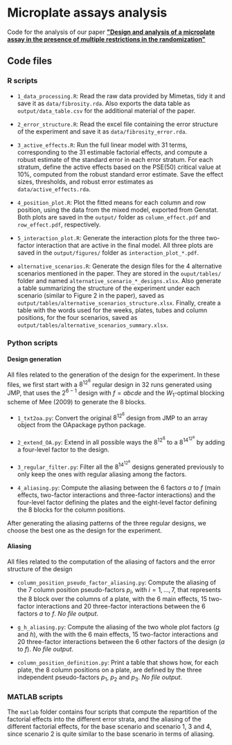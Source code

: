 # Microplate assays analysis

Code for the analysis of our paper [**"Design and analysis of a microplate assay in the presence of multiple restrictions in the randomization"**](https://arxiv.org/abs/2303.05817)

## Code files

### R scripts

- `1_data_processing.R`: Read the raw data provided by Mimetas, tidy it and save it as `data/fibrosity.rda`. Also exports the data table as `output/data_table.csv` for the additional material of the paper.

- `2_error_structure.R`: Read the excel file containing the error structure of the experiment and save it as `data/fibrosity_error.rda`.

- `3_active_effects.R`: Run the full linear model with 31 terms, corresponding to the 31 estimable factorial effects, and compute a robust estimate of the standard error in each error stratum. For each stratum, define the active effects based on the PSE(50) critical value at 10%, computed from the robust standard error estimate. Save the effect sizes, thresholds, and robust error estimates as `data/active_effects.rda`.

- `4_position_plot.R`: Plot the fitted means for each column and row position, using the data from the mixed model, exported from Genstat. Both plots are saved in the `output/` folder as `column_effect.pdf` and `row_effect.pdf`, respectively.

- `5_interaction_plot.R`: Generate the interaction plots for the three two-factor interaction that are active in the final model. All three plots are saved in the `output/figures/` folder as `interaction_plot_*.pdf`.

- `alternative_scenarios.R`: Generate the design files for the 4 alternative scenarios mentioned in the paper. They are stored in the `ouput/tables/` folder and named `alternative_scenario_*_designs.xlsx`. Also generate a table summarizing the structure of the experiment under each scenario (similar to Figure 2 in the paper), saved as `output/tables/alternative_scenarios_structure.xlsx`. Finally, create a table with the words used for the weeks, plates, tubes and column positions, for the four scenarios, saved as `output/tables/alternative_scenarios_summary.xlsx`.

### Python scripts

#### Design generation

All files related to the generation of the design for the experiment.
In these files, we first start with a $8^12^6$ regular design in 32 runs generated using JMP, that uses the $2^{6-1}$ design with $f=abcde$ and the $W_1$-optimal blocking scheme of Mee (2009) to generate the 8 blocks.

- `1_txt2oa.py`: Convert the original $8^12^6$ design from JMP to an array object from the OApackage python package.

- `2_extend_OA.py`: Extend in all possible ways the $8^12^6$ to a $8^14^12^6$ by adding a four-level factor to the design.

- `3_regular_filter.py`: Filter all the $8^14^12^6$ designs generated previously to only keep the ones with regular aliasing among the factors.

- `4_aliasing.py`: Compute the aliasing between the 6 factors $a$ to $f$ (main effects, two-factor interactions and three-factor interactions) and the four-level factor defining the plates and the eight-level factor defining the 8 blocks for the column positions.

After generating the aliasing patterns of the three regular designs, we choose the best one as the design for the experiment.

#### Aliasing

All files related to the computation of the aliasing of factors and the error structure of the design

- `column_position_pseudo_factor_aliasing.py`: Compute the aliasing of the 7 column position pseudo-factors $p_i$, with $i=1,\ldots,7$, that represents the 8 block over the columns of a plate, with the 6 main effects, 15 two-factor interactions and 20 three-factor interactions between the 6 factors $a$ to $f$. *No file output*.

- `g_h_aliasing.py`: Compute the aliasing of the two whole plot factors ($g$ and $h$), with the with the 6 main effects, 15 two-factor interactions and 20 three-factor interactions between the 6 other factors of the design ($a$ to $f$). *No file output*.

- `column_position_definition.py`: Print a table that shows how, for each plate, the 8 column positions on a plate, are defined by the three independent pseudo-factors $p_1$, $p_2$ and $p_3$. *No file output*.

### MATLAB scripts

The `matlab` folder contains four scripts that compute the repartition of the factorial effects into the different error strata, and the aliasing of the different factorial effects, for the base scenario and scenario 1, 3 and 4, since scenario 2 is quite similar to the base scenario in terms of aliasing.
